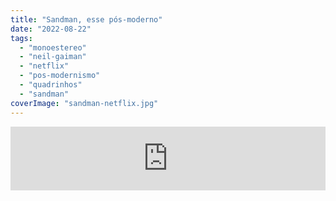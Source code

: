 ```yaml
---
title: "Sandman, esse pós-moderno"
date: "2022-08-22"
tags: 
  - "monoestereo"
  - "neil-gaiman"
  - "netflix"
  - "pos-modernismo"
  - "quadrinhos"
  - "sandman"
coverImage: "sandman-netflix.jpg"
---
```


<iframe src="https://anchor.fm/monoestereo/embed/episodes/Sandman--esse-ps-moderno-e1mpe00" height="102px" width="100%" frameborder="0" scrolling="no"></iframe>
